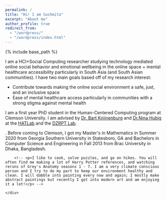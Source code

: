 ```yaml
---
permalink: /
title: "Hi! I am Sushmita"
excerpt: "About me"
author_profile: true
redirect_from: 
  - "/wordpress/"
  - "/wordpress/index.html"
---
```


{% include base_path %}



<div class="container">
    <div class="col-sm-12 col-md-6 col-lg-9 pt-4">
    <!-- ul.a {
    list-style-type: circle;
    } -->
        <p>I am a HCI+Social Computing researcher studying technology mediated online social behavior and emotional wellbeing in the online space + mental healthcare accessibility particularly in South Asia (and South Asian communities). I have two main goals based off of my research interest:
        <ul class="a">
        <li>Contribute towards making the online social environment a safe, just, and an inclusive space</li>
        <li>Ease of mental healthcare access particularly in communities with a strong stigma against mental health</li>
        </ul> 
        I am a first year PhD student in the <u><a href = "https://www.clemson.edu/cecas/departments/computing/academics/graduates/programsofstudy/phdinhcc.html"></a></u> Human-Centered Computing program at Clemson University.  I am advised by <u><a href = "https://www.usabart.nl/portfolio/#home.html"> Dr. Bart Knijnenburg</a></u> and <u><a href = "https://sites.google.com/view/dzrpt-lab/about?authuser=0">Dr.Nina Hubig</a></u> at the <u><a href = "http://www.hatlab.org/">HATLab</a></u> and the <u><a href = "https://sites.google.com/view/dzrpt-lab/projects?authuser=0">DZRPT Lab</a></u>.
        </p>. Before coming to Clemson, I got my Master's in Mathematics in Summer 2020 from Georgia Southern University in Statesboro, GA and Bachelors in Computer Science and Engineering in Fall 2013 from Brac University in Dhaka, Bangladesh.

          
		<!-- <p>I like to cook, solve puzzles, and go on hikes. You will often find me making a lot of Harry Potter references, and watching reruns of Grey's Anatomy seasons 1 - 7. I am a very climate conscious person and I try to do my part to keep our environment healthy and clean. I will dabble into painting every now and again; I mostly make abstract paintings but recently I got into modern art and am enjoying it a lot!</p> -->

    </div>
</div>